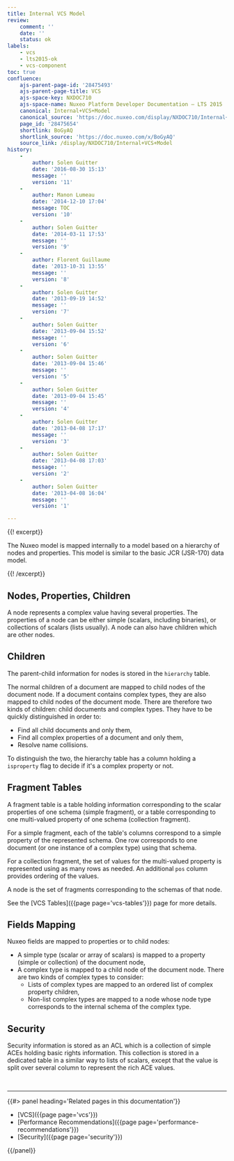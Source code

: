 ```yaml
---
title: Internal VCS Model
review:
    comment: ''
    date: ''
    status: ok
labels:
    - vcs
    - lts2015-ok
    - vcs-component
toc: true
confluence:
    ajs-parent-page-id: '28475493'
    ajs-parent-page-title: VCS
    ajs-space-key: NXDOC710
    ajs-space-name: Nuxeo Platform Developer Documentation — LTS 2015
    canonical: Internal+VCS+Model
    canonical_source: 'https://doc.nuxeo.com/display/NXDOC710/Internal+VCS+Model'
    page_id: '28475654'
    shortlink: BoGyAQ
    shortlink_source: 'https://doc.nuxeo.com/x/BoGyAQ'
    source_link: /display/NXDOC710/Internal+VCS+Model
history:
    - 
        author: Solen Guitter
        date: '2016-08-30 15:13'
        message: ''
        version: '11'
    - 
        author: Manon Lumeau
        date: '2014-12-10 17:04'
        message: TOC
        version: '10'
    - 
        author: Solen Guitter
        date: '2014-03-11 17:53'
        message: ''
        version: '9'
    - 
        author: Florent Guillaume
        date: '2013-10-31 13:55'
        message: ''
        version: '8'
    - 
        author: Solen Guitter
        date: '2013-09-19 14:52'
        message: ''
        version: '7'
    - 
        author: Solen Guitter
        date: '2013-09-04 15:52'
        message: ''
        version: '6'
    - 
        author: Solen Guitter
        date: '2013-09-04 15:46'
        message: ''
        version: '5'
    - 
        author: Solen Guitter
        date: '2013-09-04 15:45'
        message: ''
        version: '4'
    - 
        author: Solen Guitter
        date: '2013-04-08 17:17'
        message: ''
        version: '3'
    - 
        author: Solen Guitter
        date: '2013-04-08 17:03'
        message: ''
        version: '2'
    - 
        author: Solen Guitter
        date: '2013-04-08 16:04'
        message: ''
        version: '1'

---
```

{{! excerpt}}

The Nuxeo model is mapped internally to a model based on a hierarchy of nodes and properties. This model is similar to the basic JCR (JSR-170) data model.

{{! /excerpt}}

## Nodes, Properties, Children

A node represents a complex value having several properties. The properties of a node can be either simple (scalars, including binaries), or collections of scalars (lists usually). A node can also have children which are other nodes.

## Children

The parent-child information for nodes is stored in the `hierarchy` table.

The normal children of a document are mapped to child nodes of the document node. If a document contains complex types, they are also mapped to child nodes of the document mode. There are therefore two kinds of children: child documents and complex types. They have to be quickly distinguished in order to:

*   Find all child documents and only them,
*   Find all complex properties of a document and only them,
*   Resolve name collisions.

To distinguish the two, the hierarchy table has a column holding a `isproperty` flag to decide if it's a complex property or not.

## Fragment Tables

A fragment table is a table holding information corresponding to the scalar properties of one schema (simple fragment), or a table corresponding to one multi-valued property of one schema (collection fragment).

For a simple fragment, each of the table's columns correspond to a simple property of the represented schema. One row corresponds to one document (or one instance of a complex type) using that schema.

For a collection fragment, the set of values for the multi-valued property is represented using as many rows as needed. An additional `pos` column provides ordering of the values.

A node is the set of fragments corresponding to the schemas of that node.

See the [VCS Tables]({{page page='vcs-tables'}}) page for more details.

## Fields Mapping

Nuxeo fields are mapped to properties or to child nodes:

*   A simple type (scalar or array of scalars) is mapped to a property (simple or collection) of the document node,
*   A complex type is mapped to a child node of the document node. There are two kinds of complex types to consider:
    *   Lists of complex types are mapped to an ordered list of complex property children,
    *   Non-list complex types are mapped to a node whose node type corresponds to the internal schema of the complex type.

## Security

Security information is stored as an ACL which is a collection of simple ACEs holding basic rights information. This collection is stored in a dedicated table in a similar way to lists of scalars, except that the value is split over several column to represent the rich ACE values.

&nbsp;

* * *

<div class="row" data-equalizer data-equalize-on="medium"><div class="column medium-6">{{#> panel heading='Related pages in this documentation'}}

*   [VCS]({{page page='vcs'}})
*   [Performance Recommendations]({{page page='performance-recommendations'}})
*   [Security]({{page page='security'}})

{{/panel}}</div><div class="column medium-6">

&nbsp;

&nbsp;

</div></div>